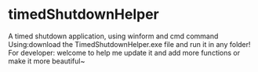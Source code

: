 # timedShutdownHelper<br />
A timed shutdown application, using winform and cmd command<br />
Using:download the TimedShutdownHelper.exe file and run it in any folder!<br />
For developer: welcome to help me update it and add more functions or make it more beautiful~